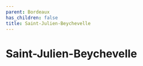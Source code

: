 ```yaml
---
parent: Bordeaux
has_children: false
title: Saint-Julien-Beychevelle
---
```

# Saint-Julien-Beychevelle
